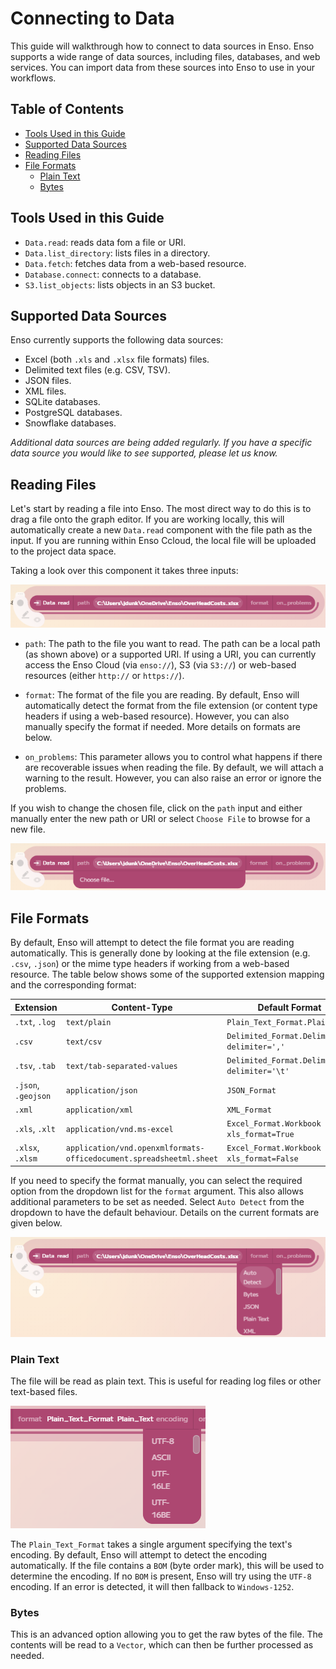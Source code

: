 # Connecting to Data

This guide will walkthrough how to connect to data sources in Enso. Enso supports a wide range of data sources, including files, databases, and web services. You can import data from these sources into Enso to use in your workflows.

## Table of Contents

- [Tools Used in this Guide](#tools-used-in-this-guide)
- [Supported Data Sources](#supported-data-sources)
- [Reading Files](#reading-files)
- [File Formats](#file-formats)
  - [Plain Text](#plain-text)
  - [Bytes](#bytes)

## Tools Used in this Guide

- `Data.read`: reads data fom a file or URI.
- `Data.list_directory`: lists files in a directory.
- `Data.fetch`: fetches data from a web-based resource.
- `Database.connect`: connects to a database.
- `S3.list_objects`: lists objects in an S3 bucket.

## Supported Data Sources

Enso currently supports the following data sources:

- Excel (both `.xls` and `.xlsx` file formats) files.
- Delimited text files (e.g. CSV, TSV).
- JSON files.
- XML files.
- SQLite databases.
- PostgreSQL databases.
- Snowflake databases.

*Additional data sources are being added regularly. If you have a specific data source you would like to see supported, please let us know.*

## Reading Files

Let's start by reading a file into Enso. The most direct way to do this is to drag a file onto the graph editor. If you are working locally, this will automatically create a new `Data.read` component with the file path as the input. If you are running within Enso Ccloud, the local file will be uploaded to the project data space.

Taking a look over this component it takes three inputs: 

![Data.read component](assets/data-read.png)

- `path`: The path to the file you want to read. The path can be a local path (as shown above) or a supported URI. If using a URI, you can currently access the Enso Cloud (via `enso://`), S3 (via `S3://`) or web-based resources (either `http://` or `https://`).

- `format`: The format of the file you are reading. By default, Enso will automatically detect the format from the file extension (or content type headers if using a web-based resource). However, you can also manually specify the format if needed. More details on formats are below.

- `on_problems`: This parameter allows you to control what happens if there are recoverable issues when reading the file. By default, we will attach a warning to the result. However, you can also raise an error or ignore the problems.

If you wish to change the chosen file, click on the `path` input and either manually enter the new path or URI or select `Choose File` to browse for a new file.

![Choose file for Data.read component](assets/data-read-choose-file.png)

## File Formats

By default, Enso will attempt to detect the file format you are reading automatically. This is generally done by looking at the file extension (e.g. `.csv`, `.json`) or the mime type headers if working from a web-based resource. The table below shows some of the supported extension mapping and the corresponding format:

| Extension | Content-Type | Default Format |
|-----------|--------------|----------------|
| `.txt`, `.log` | `text/plain` | `Plain_Text_Format.Plain_Text` |
| `.csv` | `text/csv` | `Delimited_Format.Delimited delimiter=','` |
| `.tsv`, `.tab` | `text/tab-separated-values` | `Delimited_Format.Delimited delimiter='\t'`|
| `.json`, `.geojson` | `application/json` | `JSON_Format` |
| `.xml` | `application/xml` | `XML_Format` |
| `.xls`, `.xlt` | `application/vnd.ms-excel` | `Excel_Format.Workbook xls_format=True` |
| `.xlsx`, `.xlsm` | `application/vnd.openxmlformats-officedocument.spreadsheetml.sheet` | `Excel_Format.Workbook xls_format=False` |

If you need to specify the format manually, you can select the required option from the dropdown list for the `format` argument. This also allows additional parameters to be set as needed. Select `Auto Detect` from the dropdown to have the default behaviour. Details on the current formats are given below.

![Format selection](assets/data-read-choose-format.png)

### Plain Text

The file will be read as plain text. This is useful for reading log files or other text-based files.

![Plain text format](assets/data-read-plain-text.png)

The `Plain_Text_Format` takes a single argument specifying the text's encoding. By default, Enso will attempt to detect the encoding automatically. If the file contains a `BOM` (byte order mark), this will be used to determine the encoding. If no `BOM` is present, Enso will try using the `UTF-8` encoding. If an error is detected, it will then fallback to `Windows-1252`.

### Bytes

This is an advanced option allowing you to get the raw bytes of the file. The contents will be read to a `Vector`, which can then be further processed as needed.


